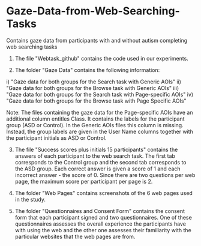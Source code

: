 # Gaze-Data-from-Web-Searching-Tasks
Contains gaze data from participants with and without autism completing web searching tasks

1. The file "Webtask_github" contains the code used in our experiments.

2. The folder "Gaze Data" contains the following information: 

  i) "Gaze data for both groups for the Search task with Generic AOIs" 
  ii) "Gaze data for both groups for the Browse task with Generic AOIs"
  iii) "Gaze data for both groups for the Search task with Page-specific AOIs"
  iv) "Gaze data for both groups for the Browse task with Page Specific AOIs"
  
Note: The files containing the gaze data for the Page-specific AOIs have an additional column entitles Class. It contains the labels for the participant group (ASD or Control). In the Generic AOIs files this column is missing. Instead, the group labels are given in the User Name columns together with the participant initials as ASD or Control.

3. The file "Success scores plus initials 15 participants" contains the answers of each participant to the web search task. The first tab corresponds to the Control group and the second tab corresponds to the ASD group. Each correct answer is given a score of 1 and each incorrect answer - the score of 0. Since there are two questions per web page, the maximum score per participant per page is 2.

4. The folder "Web Pages" contains screenshots of the 6 web pages used in the study.

5. The folder "Questionnaires and Consent Form" contains the consent form that each participant signed and two questionnaires. One of these questionnaires assesses the overall experience the participants have with using the web and the other one assesses their familiarity with the particular websites that the web pages are from.
